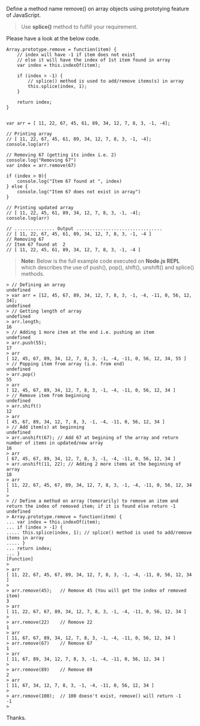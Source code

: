 Define a method name remove() on array objects using prototying feature of JavaScript.

> Use **splice()** method to fulfill your requirement.

Please have a look at the below code.

	Array.prototype.remove = function(item) {
		// index will have -1 if item does not exist
		// else it will have the index of 1st item found in array
		var index = this.indexOf(item); 
		
		if (index > -1) {
			// splice() method is used to add/remove items(s) in array
			this.splice(index, 1); 
		}

		return index;
	}


	var arr = [ 11, 22, 67, 45, 61, 89, 34, 12, 7, 8, 3, -1, -4];

	// Printing array
	// [ 11, 22, 67, 45, 61, 89, 34, 12, 7, 8, 3, -1, -4];
	console.log(arr)

	// Removing 67 (getting its index i.e. 2)
	console.log("Removing 67")
	var index = arr.remove(67)

	if (index > 0){
		console.log("Item 67 found at ", index)
	} else {
		console.log("Item 67 does not exist in array")
	}

	// Printing updated array
	// [ 11, 22, 45, 61, 89, 34, 12, 7, 8, 3, -1, -4];
	console.log(arr)

	// ............... Output ................................
	// [ 11, 22, 67, 45, 61, 89, 34, 12, 7, 8, 3, -1, -4 ]
	// Removing 67
	// Item 67 found at  2
	// [ 11, 22, 45, 61, 89, 34, 12, 7, 8, 3, -1, -4 ]

> **Note:** Below is the full example code executed on **Node.js REPL** which describes the use of push(), pop(), shift(), unshift() and splice() methods.

	> // Defining an array
	undefined
	> var arr = [12, 45, 67, 89, 34, 12, 7, 8, 3, -1, -4, -11, 0, 56, 12, 34];
	undefined
	> // Getting length of array
	undefined
	> arr.length;
	16
	> // Adding 1 more item at the end i.e. pushing an item
	undefined
	> arr.push(55);
	17
	> arr
	[ 12, 45, 67, 89, 34, 12, 7, 8, 3, -1, -4, -11, 0, 56, 12, 34, 55 ]
	> // Popping item from array (i.e. from end)
	undefined
	> arr.pop()
	55
	> arr
	[ 12, 45, 67, 89, 34, 12, 7, 8, 3, -1, -4, -11, 0, 56, 12, 34 ]
	> // Remove item from beginning
	undefined
	> arr.shift()
	12
	> arr
	[ 45, 67, 89, 34, 12, 7, 8, 3, -1, -4, -11, 0, 56, 12, 34 ]
	> // Add item(s) at beginning
	undefined
	> arr.unshift(67); // Add 67 at begining of the array and return number of items in updated/new array
	16
	> arr
	[ 67, 45, 67, 89, 34, 12, 7, 8, 3, -1, -4, -11, 0, 56, 12, 34 ]
	> arr.unshift(11, 22); // Adding 2 more items at the beginning of array
	18
	> arr
	[ 11, 22, 67, 45, 67, 89, 34, 12, 7, 8, 3, -1, -4, -11, 0, 56, 12, 34 ]
	>
	> // Define a method on array (temorarily) to remove an item and return the index of removed item; if it is found else return -1
	undefined
	> Array.prototype.remove = function(item) {
	... var index = this.indexOf(item);
	... if (index > -1) {
	..... this.splice(index, 1); // splice() method is used to add/remove items in array
	..... }
	... return index;
	... }
	[Function]
	>
	> arr
	[ 11, 22, 67, 45, 67, 89, 34, 12, 7, 8, 3, -1, -4, -11, 0, 56, 12, 34 ]
	>
	> arr.remove(45);	// Remove 45 (You will get the index of removed item)
	3
	> arr
	[ 11, 22, 67, 67, 89, 34, 12, 7, 8, 3, -1, -4, -11, 0, 56, 12, 34 ]
	>
	> arr.remove(22)	// Remove 22
	1
	> arr
	[ 11, 67, 67, 89, 34, 12, 7, 8, 3, -1, -4, -11, 0, 56, 12, 34 ]
	> arr.remove(67)	// Remove 67
	1
	> arr
	[ 11, 67, 89, 34, 12, 7, 8, 3, -1, -4, -11, 0, 56, 12, 34 ]
	>
	> arr.remove(89)	// Remove 89
	2
	> arr
	[ 11, 67, 34, 12, 7, 8, 3, -1, -4, -11, 0, 56, 12, 34 ]
	>
	> arr.remove(100);  // 100 doesn't exist, remove() will return -1
	-1
	>

Thanks.